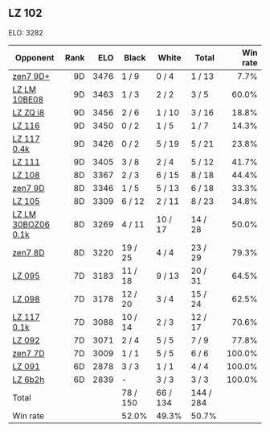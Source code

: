 ## LZ 102 ##

ELO: 3282

Opponent | Rank | ELO | Black | White | Total | Win rate
---------|-----:|----:|-------|-------|-------|-------:
[zen7 9D+](zen7%209D+.md) | 9D | 3476 | 1 / 9 | 0 / 4 | 1 / 13 | 7.7%
[LZ LM 10BE08](LZ%20LM%2010BE08.md) | 9D | 3463 | 1 / 3 | 2 / 2 | 3 / 5 | 60.0%
[LZ ZQ i8](LZ%20ZQ%20i8.md) | 9D | 3456 | 2 / 6 | 1 / 10 | 3 / 16 | 18.8%
[LZ 116](LZ%20116.md) | 9D | 3450 | 0 / 2 | 1 / 5 | 1 / 7 | 14.3%
[LZ 117 0.4k](LZ%20117%200.4k.md) | 9D | 3426 | 0 / 2 | 5 / 19 | 5 / 21 | 23.8%
[LZ 111](LZ%20111.md) | 9D | 3405 | 3 / 8 | 2 / 4 | 5 / 12 | 41.7%
[LZ 108](LZ%20108.md) | 8D | 3367 | 2 / 3 | 6 / 15 | 8 / 18 | 44.4%
[zen7 9D](zen7%209D.md) | 8D | 3346 | 1 / 5 | 5 / 13 | 6 / 18 | 33.3%
[LZ 105](LZ%20105.md) | 8D | 3309 | 6 / 12 | 2 / 11 | 8 / 23 | 34.8%
[LZ LM 30BOZ06 0.1k](LZ%20LM%2030BOZ06%200.1k.md) | 8D | 3269 | 4 / 11 | 10 / 17 | 14 / 28 | 50.0%
[zen7 8D](zen7%208D.md) | 8D | 3220 | 19 / 25 | 4 / 4 | 23 / 29 | 79.3%
[LZ 095](LZ%20095.md) | 7D | 3183 | 11 / 18 | 9 / 13 | 20 / 31 | 64.5%
[LZ 098](LZ%20098.md) | 7D | 3178 | 12 / 20 | 3 / 4 | 15 / 24 | 62.5%
[LZ 117 0.1k](LZ%20117%200.1k.md) | 7D | 3088 | 10 / 14 | 2 / 3 | 12 / 17 | 70.6%
[LZ 092](LZ%20092.md) | 7D | 3071 | 2 / 4 | 5 / 5 | 7 / 9 | 77.8%
[zen7 7D](zen7%207D.md) | 7D | 3009 | 1 / 1 | 5 / 5 | 6 / 6 | 100.0%
[LZ 091](LZ%20091.md) | 6D | 2878 | 3 / 3 | 1 / 1 | 4 / 4 | 100.0%
[LZ 6b2h](LZ%206b2h.md) | 6D | 2839 | - | 3 / 3 | 3 / 3 | 100.0%
Total | | | 78 / 150 | 66 / 134 | 144 / 284 | 
Win rate| | | 52.0% | 49.3% | 50.7% | 
